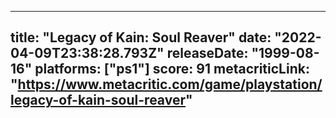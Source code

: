 
---
title: "Legacy of Kain: Soul Reaver"
date: "2022-04-09T23:38:28.793Z"
releaseDate: "1999-08-16"
platforms: ["ps1"]
score: 91
metacriticLink: "https://www.metacritic.com/game/playstation/legacy-of-kain-soul-reaver"
---
